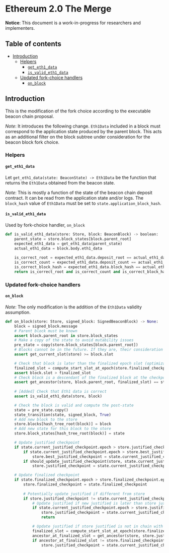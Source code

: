 # Ethereum 2.0 The Merge

**Notice**: This document is a work-in-progress for researchers and implementers.

## Table of contents
<!-- TOC -->
<!-- START doctoc generated TOC please keep comment here to allow auto update -->
<!-- DON'T EDIT THIS SECTION, INSTEAD RE-RUN doctoc TO UPDATE -->

- [Introduction](#introduction)
  - [Helpers](#helpers)
    - [`get_eth1_data`](#get_eth1_data)
    - [`is_valid_eth1_data`](#is_valid_eth1_data)
  - [Updated fork-choice handlers](#updated-fork-choice-handlers)
    - [`on_block`](#on_block)

<!-- END doctoc generated TOC please keep comment here to allow auto update -->
<!-- /TOC -->

## Introduction

This is the modification of the fork choice according to the executable beacon chain proposal.

*Note*: It introduces the following change. `Eth1Data` included in a block must correspond to the application state produced by the parent block. This acts as an additional filter on the block subtree under consideration for the beacon block fork choice.

### Helpers

#### `get_eth1_data`

Let `get_eth1_data(state: BeaconState) -> Eth1Data` be the function that returns the `Eth1Data` obtained from the beacon state.

*Note*: This is mostly a function of the state of the beacon chain deposit contract. It can be read from the application state and/or logs. The `block_hash` value of `Eth1Data` must be set to `state.application_block_hash`.

#### `is_valid_eth1_data`

Used by fork-choice handler, `on_block`

```python
def is_valid_eth1_data(store: Store, block: BeaconBlock) -> boolean:
    parent_state = store.block_states[block.parent_root]
    expected_eth1_data = get_eth1_data(parent_state)
    actual_eth1_data = block.body.eth1_data
    
    is_correct_root = expected_eth1_data.deposit_root == actual_eth1_data.deposit_root
    is_correct_count = expected_eth1_data.deposit_count == actual_eth1_data.deposit_count
    is_correct_block_hash = expected_eth1_data.block_hash == actual_eth1_data.block_hash
    return is_correct_root and is_correct_count and is_correct_block_hash
```

### Updated fork-choice handlers

#### `on_block`

*Note*: The only modification is the addition of the `Eth1Data` validity assumption.

```python
def on_block(store: Store, signed_block: SignedBeaconBlock) -> None:
    block = signed_block.message
    # Parent block must be known
    assert block.parent_root in store.block_states
    # Make a copy of the state to avoid mutability issues
    pre_state = copy(store.block_states[block.parent_root])
    # Blocks cannot be in the future. If they are, their consideration must be delayed until the are in the past.
    assert get_current_slot(store) >= block.slot

    # Check that block is later than the finalized epoch slot (optimization to reduce calls to get_ancestor)
    finalized_slot = compute_start_slot_at_epoch(store.finalized_checkpoint.epoch)
    assert block.slot > finalized_slot
    # Check block is a descendant of the finalized block at the checkpoint finalized slot
    assert get_ancestor(store, block.parent_root, finalized_slot) == store.finalized_checkpoint.root
    
    # [Added] Check that Eth1 data is correct
    assert is_valid_eth1_data(store, block)

    # Check the block is valid and compute the post-state
    state = pre_state.copy()
    state_transition(state, signed_block, True)
    # Add new block to the store
    store.blocks[hash_tree_root(block)] = block
    # Add new state for this block to the store
    store.block_states[hash_tree_root(block)] = state

    # Update justified checkpoint
    if state.current_justified_checkpoint.epoch > store.justified_checkpoint.epoch:
        if state.current_justified_checkpoint.epoch > store.best_justified_checkpoint.epoch:
            store.best_justified_checkpoint = state.current_justified_checkpoint
        if should_update_justified_checkpoint(store, state.current_justified_checkpoint):
            store.justified_checkpoint = state.current_justified_checkpoint

    # Update finalized checkpoint
    if state.finalized_checkpoint.epoch > store.finalized_checkpoint.epoch:
        store.finalized_checkpoint = state.finalized_checkpoint
        
        # Potentially update justified if different from store
        if store.justified_checkpoint != state.current_justified_checkpoint:
            # Update justified if new justified is later than store justified
            if state.current_justified_checkpoint.epoch > store.justified_checkpoint.epoch:
                store.justified_checkpoint = state.current_justified_checkpoint
                return

            # Update justified if store justified is not in chain with finalized checkpoint
            finalized_slot = compute_start_slot_at_epoch(store.finalized_checkpoint.epoch)
            ancestor_at_finalized_slot = get_ancestor(store, store.justified_checkpoint.root, finalized_slot)
            if ancestor_at_finalized_slot != store.finalized_checkpoint.root:
                store.justified_checkpoint = state.current_justified_checkpoint
```

